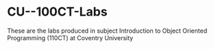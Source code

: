 CU--100CT-Labs
=========

These are the labs produced in subject Introduction to Object Oriented Programming (110CT) at Coventry University 
